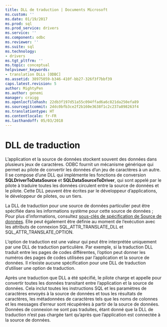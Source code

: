 ```yaml
---
title: DLL de traduction | Documents Microsoft
ms.custom: ''
ms.date: 01/19/2017
ms.prod: sql
ms.prod_service: drivers
ms.service: ''
ms.component: odbc
ms.reviewer: ''
ms.suite: sql
ms.technology:
- drivers
ms.tgt_pltfrm: ''
ms.topic: conceptual
helpviewer_keywords:
- translation DLLs [ODBC]
ms.assetid: 38975059-b346-410f-bb27-326f3f7bbf39
caps.latest.revision: 5
author: MightyPen
ms.author: genemi
manager: craigg
ms.openlocfilehash: 22db3f197d51a55c094ffad6a6c821da250efa89
ms.sourcegitcommit: 2ddc0bfb3ce2f2b160e3638f1c2c237a898263f4
ms.translationtype: HT
ms.contentlocale: fr-FR
ms.lasthandoff: 05/03/2018
---
```

# <a name="translation-dlls"></a>DLL de traduction
L’application et la source de données stockent souvent des données dans plusieurs jeux de caractères. ODBC fournit un mécanisme générique qui permet au pilote de convertir les données d’un jeu de caractères à un autre. Il se compose d’une DLL qui implémente les fonctions de conversion **SQLDriverToDataSource** et **SQLDataSourceToDriver**, qui sont appelé par le pilote à traduire toutes les données circulent entre la source de données et le pilote. Cette DLL peuvent être écrites par le développeur d’applications, le développeur de pilotes, ou un tiers.  
  
 La DLL de traduction pour une source de données particulier peut être spécifiée dans les informations système pour cette source de données ; Pour plus d’informations, consultez [sous-clés de spécification de Source de données](../../../odbc/reference/install/data-source-specification-subkeys.md). Elle peut également être définie au moment de l’exécution avec les attributs de connexion SQL_ATTR_TRANSLATE_DLL et SQL_ATTR_TRANSLATE_OPTION.  
  
 L’option de traduction est une valeur qui peut être interprétée uniquement par une DLL de traduction particulière. Par exemple, si la traduction DLL traduit entre les pages de codes différentes, l’option peut donner les numéros des pages de codes utilisées par l’application et la source de données. Il n’existe aucune spécification pour une DLL de traduction d’utiliser une option de traduction.  
  
 Après une traduction que DLL a été spécifié, le pilote charge et appelle pour convertir toutes les données transitant entre l’application et la source de données. Cela inclut toutes les instructions SQL et les paramètres de caractères envoyés à la source de données et tous les résultats de caractères, les métadonnées de caractères tels que les noms de colonnes et les messages d’erreur sont récupérées à partir de la source de données. Données de connexion ne sont pas traduites, étant donné que la DLL de traduction n’est pas chargée tant qu’après que l’application est connectée à la source de données.
